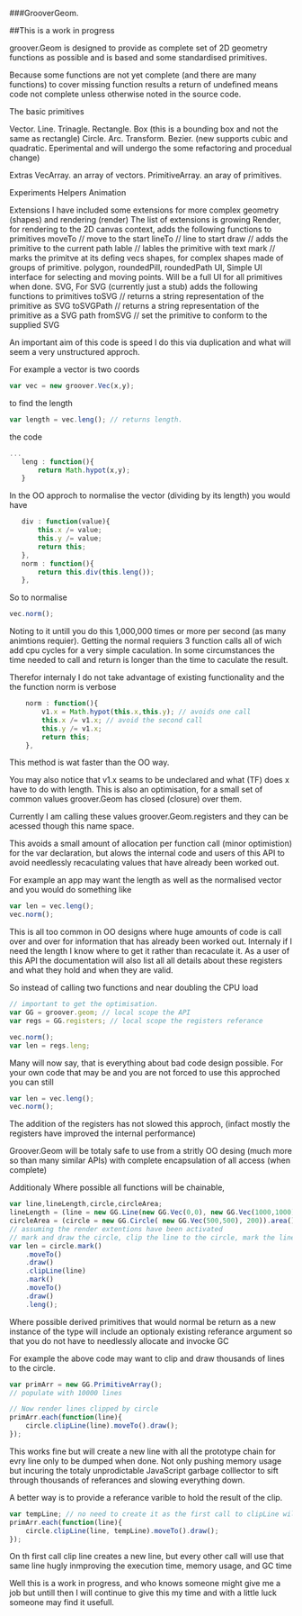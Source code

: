 ###GrooverGeom.

##This is a work in progress 

groover.Geom is designed to provide as complete set of 2D geometry functions as possible and is based and some standardised primitives.


Because some functions are not yet complete (and there are many functions) to cover missing function results a return of undefined means code not complete unless otherwise noted in the source code.

The basic primitives

Vector. 
Line.
Trinagle.
Rectangle.
Box (this is a bounding box and not the same as rectangle)
Circle.
Arc.
Transform.
Bezier. (new supports cubic and quadratic. Eperimental and will undergo the some refactoring and procedual change)

Extras
VecArray. an array of vectors.
PrimitiveArray. an aray of primitives.

Experiments
Helpers
Animation

Extensions
I have included some extensions for more complex geometry (shapes) and rendering (render)
The list of extensions is growing
Render, for rendering to the 2D canvas context, adds the following functions to primitives
    moveTo // move to the start
    lineTo // line to start
    draw  // adds the primitive to the current path
    lable // lables the primitive with text
    mark // marks the primitve at its defing vecs
shapes, for complex shapes made of groups of primitive. polygon, roundedPill, roundedPath
UI, Simple UI interface for selecting and moving points. Will be a full UI for all primitives when done.
SVG, For SVG (currently just a stub) adds the following functions to primitives
   toSVG    // returns a string representation of the primitive as SVG
   toSVGPath  // returns a string representation of the primitive as a SVG path
   fromSVG  // set the primitive to conform to the supplied SVG


An important aim of this code is speed I do this via duplication and what will seem a very unstructured approch.

For example a vector is two coords 

```JavaScript
var vec = new groover.Vec(x,y);
```

to find the length

```JavaScript
var length = vec.leng(); // returns length.
```

the code

```JavaScript
... 
   leng : function(){
       return Math.hypot(x,y);
   }
```

In the OO approch to normalise the vector (dividing by its length) you would have

```JavaScript
   div : function(value){
       this.x /= value;
       this.y /= value;
       return this;
   },
   norm : function(){
       return this.div(this.leng());
   },
```   

So to normalise

```JavaScript
vec.norm();  
``` 

Noting to it untill you do this 1,000,000 times or more per second (as many animtions requier). Getting the normal requiers 3 function calls all of wich add cpu cycles for a very simple caculation. In some circumstances the time needed to call and return is longer than the time to caculate the result. 

Therefor internaly I do not take advantage of existing functionality and the the function norm is verbose

```JavaScript
    norm : function(){
        v1.x = Math.hypot(this.x,this.y); // avoids one call
        this.x /= v1.x; // avoid the second call
        this.y /= v1.x;
        return this;
    },
```

This method is wat faster than the OO way.

You may also notice that v1.x seams to be undeclared and what (TF) does x have to do with length. This is also an optimisation, for a small set of common values groover.Geom has closed (closure) over them. 

Currently I am calling these values groover.Geom.registers and they can be acessed though this name space.

This avoids a small amount of allocation per function call (minor optimistion) for the var declaration, but alows the internal code and users of this API to avoid needlessly recaculating values that have already been worked out.

For example an app may want the length as well as the normalised vector and you would do something like

```JavaScript
var len = vec.leng();
vec.norm();
```

This is all too common in OO designs where huge amounts of code is call over and over for information that has already been worked out. 
Internaly if I need the length I know where to get it rather than recaculate it. As a user of this API the documentation will also list all all details about these registers and what they hold and when they are valid.

So instead of calling two functions and near doubling the CPU load

```JavaScript
// important to get the optimisation.
var GG = groover.geom; // local scope the API
var regs = GG.registers; // local scope the registers referance

vec.norm();
var len = regs.leng;
```

Many will now say, that is everything about bad code design possible. For your own code that may be and you are not forced to use this approched you can still

```JavaScript
var len = vec.leng();
vec.norm();
```

The addition of the registers has not slowed this approch, (infact mostly the registers have improved the internal performance)

Groover.Geom will be totaly safe to use from a stritly OO desing (much more so than many similar APIs) with complete encapsulation of all access (when complete)

Additionaly 
Where possible all functions will be chainable,

```JavaScript
var line,lineLength,circle,circleArea;
lineLength = (line = new GG.Line(new GG.Vec(0,0), new GG.Vec(1000,1000))).leng();  // create a line and get its length
circleArea = (circle = new GG.Circle( new GG.Vec(500,500), 200)).area();  // create a circle and get its area
// assuming the render extentions have been activated
// mark and draw the circle, clip the line to the circle, mark the line (marks are vertex marks), move to start and add to current canvas context path then return its length
var len = circle.mark()
    .moveTo()
    .draw()
    .clipLine(line)
    .mark()
    .moveTo()
    .draw()
    .leng();
```


Where possible derived primitives that would normal be return as a new instance of the type will include an optionaly existing referance argument so that you do not have to needlessly allocate and invocke GC

For example the above code may want to clip and draw thousands of lines to the circle.

```JavaScript
var primArr = new GG.PrimitiveArray();
// populate with 10000 lines

// Now render lines clipped by circle
primArr.each(function(line){
    circle.clipLine(line).moveTo().draw();
});
```

This works fine but will create a new line with all the prototype chain for evry line only to be dumped when done. Not only pushing memory usage but incuring the totaly unprodictable JavaScript garbage colllector to sift through thousands of referances and slowing everything down.

A better way is to provide a referance varible to hold the result of the clip.

```JavaScript
var tempLine; // no need to create it as the first call to clipLine will do that
primArr.each(function(line){
    circle.clipLine(line, tempLine).moveTo().draw();
});
```

On th first call clip line creates a new line, but every other call will use that same line hugly inmproving the execution time, memory usage, and GC time

Well this is a work in progress, and who knows someone might give me a job but untill then I will continue to give this my time and with a little luck someone may find it usefull.






